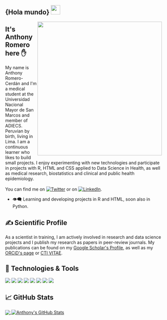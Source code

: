 <!-- This README.md is based on README from @Pratham31 (https://github.com/Pratham31) and @Psotob (https://github.com/psotob) -->

<h2>{Hola mundo} <img src="https://github.com/ganthonyr/ganthonyr/blob/main/wave.gif" width="30px"> </h2>

<img src="https://github.com/ganthonyr/ganthonyr/blob/main/final.gif" height="430" width="400" align="right"></img>

## It's Anthony Romero here ✋
My name is Anthony Romero-Cerdán and I'm a medical student at the Universidad Nacional Mayor de San Marcos and member of ADIECS. Peruvian by birth, living in Lima. I am a continuous learner who likes to build small projects. I enjoy experimenting with new technologies and participate in projects with R, HTML and CSS applied to Data Science in Health, as well as medical research, biostatistics and clinical and public health epidemiology. <br>
<br>
You can find me on [![Twitter][1.2]][1] or on [![LinkedIn][3.2]][3].

- 👁‍🗨 Learning and developing projects in R and HTML, soon also in Python.

## &#x270d; Scientific Profile

As a scientist in training, I am actively involved in research and data science projects and I publish my research as papers in peer-review journals. My publications can be found on my [Google Scholar's Profile](https://scholar.google.com/citations?user=bSpylR0AAAAJ&hl=es), as well as my [ORCiD's page](https://orcid.org/0000-0001-6342-647X) or [CTI VITAE](https://ctivitae.concytec.gob.pe/appDirectorioCTI/VerDatosInvestigador.do?id_investigador=138155). 

## 🔧 Technologies & Tools

![](https://img.shields.io/badge/Code-R%20project-informational?style=flat&logo=R&logoColor=white&color=38761d)
![](https://img.shields.io/badge/Code-R%20Studio-informational?style=flat&logo=RStudio&logoColor=white&color=38761d)
![](https://img.shields.io/badge/Code-Git-informational?style=flat&logo=git&logoColor=white&color=38761d)
![](https://img.shields.io/badge/Tools-GitHub-informational?style=flat&logo=github&logoColor=white&color=38761d)
![](https://img.shields.io/badge/Tools-Zotero-informational?style=flat&logo=zotero&logoColor=white&color=38761d)
![](https://img.shields.io/badge/Tools-Mendeley-informational?style=flat&logo=mendeley&logoColor=white&color=38761d)
![](https://img.shields.io/badge/Code-HTML-informational?style=flat&logo=html&logoColor=white&color=38761d)
![](https://img.shields.io/badge/Code-CSS-informational?style=flat&logo=css&logoColor=white&color=38761d)
<!--![](https://img.shields.io/badge/Code-Stata-informational?style=flat&logoColor=white&color=38761d) -->

## &#x1f4c8; GitHub Stats

  <a href="https://github.com/ganthonyr/ganthonyr">
  <img align="center" src="https://github-readme-stats.vercel.app/api/top-langs/?username=ganthonyr&hide=java,html,tex&title_color=ffffff&text_color=c9cacc&icon_color=2bbc8a&bg_color=101f2c&langs_count=3" />
</a>
<a href="https://github.com/ganthonyr/AnthonyRomeroC">
  <img align="center" src="https://github-readme-stats.vercel.app/api?username=ganthonyr&show_icons=true&line_height=27&count_private=true&title_color=ffffff&text_color=c9cacc&icon_color=2bbc8a&bg_color=101f2c" alt="Anthony's GitHub Stats"/>
</a>

<!-- links to social media icons -->

<!-- icons with padding -->

[1.1]: http://i.imgur.com/tXSoThF.png (twitter icon with padding)
[2.1]: http://i.imgur.com/0o48UoR.png (github icon with padding)

<!-- icons without padding -->

[1.2]: http://i.imgur.com/wWzX9uB.png (twitter icon without padding)
[2.2]: http://i.imgur.com/9I6NRUm.png (github icon without padding)
[3.2]: https://raw.githubusercontent.com/MartinHeinz/MartinHeinz/master/linkedin-3-16.png (LinkedIn icon without padding)


<!-- links to my social media accounts -->

[1]: https://twitter.com/Anthonyrc94
[2]: https://github.com/ganthonyr
[3]: https://www.linkedin.com/in/garomeroc/

<!-- Resources -->
<!-- Icons: https://simpleicons.org/ -->
<!-- GitHub Stats: https://github.com/anuraghazra/github-readme-stats -->
<!-- Emojis: https://emojipedia.org/emoji/ -->
<!-- HTML Emojis: https://www.fileformat.info/index.htm -->
<!-- Awesome GitHub Profile README: https://github.com/kautukkundan/Awesome-Profile-README-templates -->
